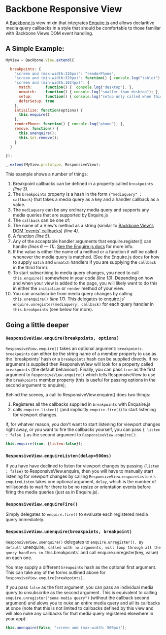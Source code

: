 # Backbone Responsive View

A [Backbone.js](http://backbonejs.org) view mixin that integrates [Enquire.js](http://wickynilliams.github.com/enquire.js/) and allows declaritive media query callbacks in a style that should be comfortable to those familiar with Backbone Views DOM event handling.

## A Simple Example:

```javascript
MyView = Backbone.View.extend({

  breakpoints: {
    "screen and (max-width:320px)": "renderPhone",
    "screen and (min-width:320px)": function() { console.log("tablet"); },
    "screen and (min-width:1024px)": {
      match:      function() {  console.log("desktop"); },
      unmatch:    function() { console.log("smaller than desktop"); },
      setup:      function() { console.log("setup only called when this query matches"); },
      deferSetup: true
    },
    intiailize: function(options) {
      this.enquire()
    },
    renderPhone: function() { console.log("phone"); },
    remove: function() { 
      this.unenquire();
      this.$el.remove();
    }
  }

});

_.extend(MyView.prototype, ResponsiveView);
```

This example shows a number of things:

1. Breakpoint callbacks can be defined in a property called `breakpoints` *(line 3)*.
2. The `breakpoints` property is a hash in the form `{"mediaquery" : callback}` that takes a media query as a key and a handler callback as a value.
3. The `mediaquery` can be any ordinary media query and supports any media queries that are supported by Enquire.js
4. The `callback` can be one of:
  1. The name of a View's method as a string (similar to [Backbone View's DOM 'events' callbacks](http://backbonejs.org/#View-delegateEvents)) *(line 4)*.
  2. A function *(line 5)*.
  3. Any of the acceptable handler arguments that enquire.register() can handle *(lines 6 — 11)*. [See the Enquire.js docs](http://wickynilliams.github.com/enquire.js/) for more info.
5. If the value is either the name of a method or a function it will be called whenever the media query is matched. (See the Enquire.js docs for how to supply `match` and `unmatch` handlers if you are supplying the `callback` in the thrid form).
6. To start subscribing to media query changes, you need to call `this.enquire()` somewhere in your code *(line 13)*. Depending on how and when your view is added to the page, you will likely want to do this in either the `initialize` or `render` method of your view.
7. You can unsubscribe from media query changes by calling `this.unenquire()` *(line 17)*. This delegates to enquire.js' `enquire.unregister(mediaquery, callback)` for each query handler in `this.breakpoints` (see below for more).

## Going a little deeper

### `ResponsiveView.enquire(breakpoints, options)`

`ResponsiveView.enquire()` takes an optional argument: `breakpoints`. `breakpoints` can either be the string name of a member property to use as the 'breakpoints' hash or a `breakpoints` hash can be supplied directly. If no argument is supplied then ResponsiveView will look for a property called `breakpoints` (the default behaviour). Finally, you can pass `true` as the first argument to `ResponsiveView.enquire()` which tells ResponsiveView to use the `breakpoints` member property (this is useful for passing options in the second argument to enquire);

Behind the scenes, a call to ResponsiveView.enquire() does two things:

1. Registeres all the callbacks supplied in `breakpoints` with Enquaire.js
2. calls `enquire.listen()` (and implicitly `enquire.fire()`) to start listening for viewport changes.

If, for whatver reason, you don't want to start listening for viewport changes right away, or you want to fire the callbacks yourself, you can pass `{ listen : false }` as the second argument to `ResponsiveView.enquire()`:

```javascript
this.enquire(true, {listen:false});
```

### `ResponsiveView.enquireListen(delay=500ms)` ###

If you have have declined to listen for viewport changes by passing `{listen : false}` to ResponsiveView.enquire, then you will have to manually start listening for viewport changes by calling `ResponsiveView.enquireListen()`. `enquireListen` takes one optional argument, `delay`,  which is the number of millisconds to wait for there to be no resize or orientation events before firing the media queries (just as in Enquire.js).

### `ResponsiveView.enquireFire()` ###

Simply delegates to `enquire.fire()` to evaluate each registered media query immediately.

### `ResponsiveView.unenquire(breakpoints, breakpoint)` ###

`ResponsiveView.unenquire()` delegates to `enquire.unregister(). By default `unenquire`, called with no arguments, will loop through all the query handlers in `this.breakpoints` and call enquire.unregister(key, value) on each one.

You may supply a different `breapoints` hash as the optional first argument. This can take any of the forms outlined above for `ResponsiveView.enquire(breakpoints)`. 

If you pass `false` as the first argument, you can pass an individual media query to unsubscribe as the second argument. This is equivalent to calling `enquire.unregister("some media query")` (without the callback second argument) and alows you to nuke an entire media query and all its callbacks at once (note that this is not limited to callbacks defined by this view and will also nuke any callbacks for that media query registered elsewhere in your app):

```javascript
this.unenquire(false, "screen and (max-width: 500px)");
```